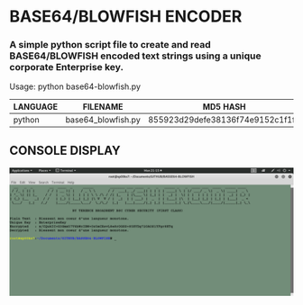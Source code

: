 # BASE64/BLOWFISH ENCODER
### A simple python script file to create and read BASE64/BLOWFISH encoded text strings using a unique corporate Enterprise key.

Usage: python base64-blowfish.py

| LANGUAGE | FILENAME           | MD5 HASH                         |
|------    |------              | -------                          |
| python   | base64_blowfish.py | 855923d29defe38136f74e9152c1f1f6 |

## CONSOLE DISPLAY
![Screenshot](picture1.png)
